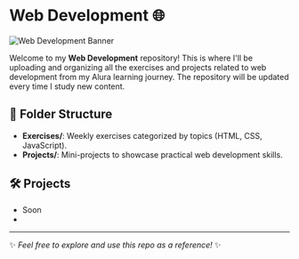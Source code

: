 # Web Development 🌐

![Web Development Banner](https://www.digitalsilk.com/wp-content/uploads/2020/06/website-development-process-hero-image.png.webp)

Welcome to my **Web Development** repository! This is where I'll be uploading and organizing all the exercises and projects related to web development from my Alura learning journey. The repository will be updated every time I study new content.

## 📂 Folder Structure
- **Exercises/**: Weekly exercises categorized by topics (HTML, CSS, JavaScript).
- **Projects/**: Mini-projects to showcase practical web development skills.

## 🛠️ Projects
- Soon
- 
---

✨ _Feel free to explore and use this repo as a reference!_ ✨
